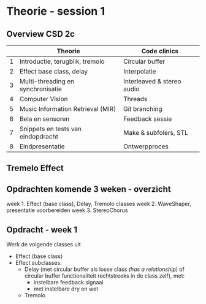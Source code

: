 
# Theorie - session 1

## Overview CSD 2c
|   | Theorie                             |Code clinics               |
|---|---|---|
| 1 | Introductie, terugblik, tremolo     |Circular buffer            |
| 2 | Effect base class, delay            |Interpolatie               |
| 3 | Multi-threading en synchronisatie   |Interleaved & stereo audio |
| 4 | Computer Vision                     |Threads                    |
| 5 | Music Information Retrieval (MIR)   |Git branching              |
| 6 | Bela en sensoren                    |Feedback sessie            |
| 7 | Snippets en tests van eindopdracht  |Make & subfolers, STL      |
| 8 | Eindpresentatie                     |Ontwerpproces              |

## Tremelo Effect


## Opdrachten komende 3 weken - overzicht
week 1. Effect (base class), Delay, Tremolo classes
week 2. WaveShaper, presentatie voorbereiden
week 3. StereoChorus

## Opdracht - week 1
Werk de volgende classes uit
* Effect (base class)
* Effect subclasses:
  * Delay (met circular buffer als losse class _(has a relationship)_ of circular buffer functionaliteit rechtstreeks in de class zelf), met:
    * instelbare feedback signaal
    * met instelbare dry en wet
  * Tremolo
